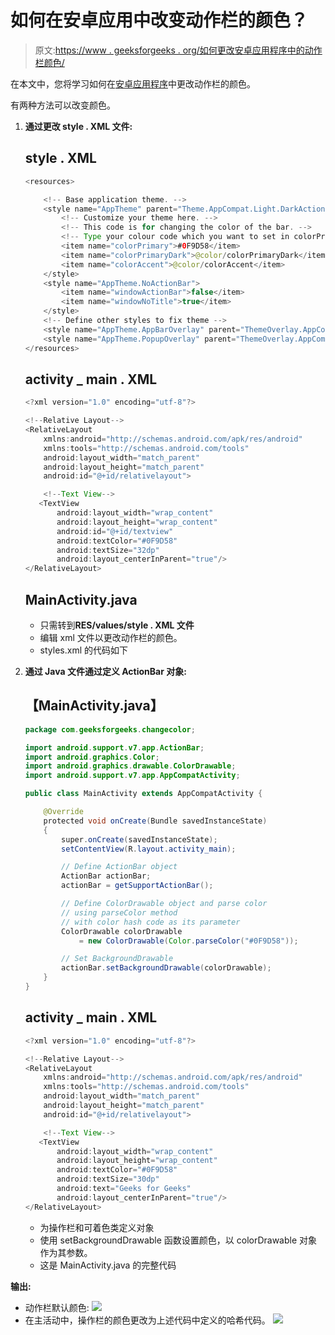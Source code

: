 # 如何在安卓应用中改变动作栏的颜色？

> 原文:[https://www . geeksforgeeks . org/如何更改安卓应用程序中的动作栏颜色/](https://www.geeksforgeeks.org/how-to-change-the-color-of-action-bar-in-an-android-app/)

在本文中，您将学习如何在[安卓应用程序](https://www.geeksforgeeks.org/android-app-development-fundamentals-for-beginners/)中更改动作栏的颜色。

有两种方法可以改变颜色。

1.  **通过更改 style . XML 文件:**

    ## style . XML

    ```java
    <resources>

        <!-- Base application theme. -->
        <style name="AppTheme" parent="Theme.AppCompat.Light.DarkActionBar">
            <!-- Customize your theme here. -->
            <!-- This code is for changing the color of the bar. -->
            <!-- Type your colour code which you want to set in colorPrimary item -->
            <item name="colorPrimary">#0F9D58</item>
            <item name="colorPrimaryDark">@color/colorPrimaryDark</item>
            <item name="colorAccent">@color/colorAccent</item>
        </style>
        <style name="AppTheme.NoActionBar">
            <item name="windowActionBar">false</item>
            <item name="windowNoTitle">true</item>
        </style>
        <!-- Define other styles to fix theme -->
        <style name="AppTheme.AppBarOverlay" parent="ThemeOverlay.AppCompat.Dark.ActionBar" />
        <style name="AppTheme.PopupOverlay" parent="ThemeOverlay.AppCompat.Light" />
    </resources>
    ```

    ## activity _ main . XML

    ```java
    <?xml version="1.0" encoding="utf-8"?>

    <!--Relative Layout-->
    <RelativeLayout
        xmlns:android="http://schemas.android.com/apk/res/android"
        xmlns:tools="http://schemas.android.com/tools"
        android:layout_width="match_parent"
        android:layout_height="match_parent"
        android:id="@+id/relativelayout">

        <!--Text View-->
       <TextView
           android:layout_width="wrap_content"
           android:layout_height="wrap_content"
           android:id="@+id/textview"
           android:textColor="#0F9D58"
           android:textSize="32dp"
           android:layout_centerInParent="true"/>
    </RelativeLayout>
    ```

    ## MainActivity.java

    *   只需转到**RES/values/style . XML 文件**
    *   编辑 xml 文件以更改动作栏的颜色。
    *   styles.xml 的代码如下

2.  **通过 Java 文件通过定义 ActionBar 对象:**

    ## 【MainActivity.java】

    ```java
    package com.geeksforgeeks.changecolor;

    import android.support.v7.app.ActionBar;
    import android.graphics.Color;
    import android.graphics.drawable.ColorDrawable;
    import android.support.v7.app.AppCompatActivity;

    public class MainActivity extends AppCompatActivity {

        @Override
        protected void onCreate(Bundle savedInstanceState)
        {
            super.onCreate(savedInstanceState);
            setContentView(R.layout.activity_main);

            // Define ActionBar object
            ActionBar actionBar;
            actionBar = getSupportActionBar();

            // Define ColorDrawable object and parse color
            // using parseColor method
            // with color hash code as its parameter
            ColorDrawable colorDrawable
                = new ColorDrawable(Color.parseColor("#0F9D58"));

            // Set BackgroundDrawable
            actionBar.setBackgroundDrawable(colorDrawable);
        }
    }
    ```

    ## activity _ main . XML

    ```java
    <?xml version="1.0" encoding="utf-8"?>

    <!--Relative Layout-->
    <RelativeLayout 
        xmlns:android="http://schemas.android.com/apk/res/android"
        xmlns:tools="http://schemas.android.com/tools"
        android:layout_width="match_parent"
        android:layout_height="match_parent"
        android:id="@+id/relativelayout">

        <!--Text View-->
       <TextView
           android:layout_width="wrap_content"
           android:layout_height="wrap_content"
           android:textColor="#0F9D58"
           android:textSize="30dp"
           android:text="Geeks for Geeks"
           android:layout_centerInParent="true"/>
    </RelativeLayout>
    ```

    *   为操作栏和可着色类定义对象
    *   使用 setBackgroundDrawable 函数设置颜色，以 colorDrawable 对象作为其参数。
    *   这是 MainActivity.java 的完整代码

**输出:**

*   动作栏默认颜色:
    [![](img/7b90d3ee35f7d956322554b76b2da5ec.png)](https://media.geeksforgeeks.org/wp-content/uploads/20191217223810/hello.jpeg)
*   在主活动中，操作栏的颜色更改为上述代码中定义的哈希代码。
    [![](img/39e863d3c772c6c982b88029dff0db9a.png)](https://media.geeksforgeeks.org/wp-content/uploads/20191214121507/WhatsApp-Image-2019-12-14-at-12.13.05-PM.jpeg)